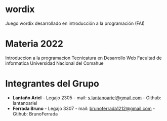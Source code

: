 # wordix
Juego wordix desarrollado en introducción a la programación (FAI)

# Materia 2022

Introduccion a la programacion
Tecnicatura en Desarrollo Web
Facultad de informatica
Universidad Nacional del Comahue

# Integrantes del Grupo

- **Lantaño Ariel** - Legajo 2305 - mail: s.lantanoariel@gmail.com - Github: lantanoariel
- **Ferrada Bruno** - Legajo 3307 - mail: brunoferrada1212@gmail.com - Gtihub: BrunoFerrada